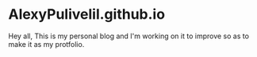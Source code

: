 # AlexyPulivelil.github.io

Hey all,
This is my personal blog and I'm working on it to improve so as to make it as my protfolio.
